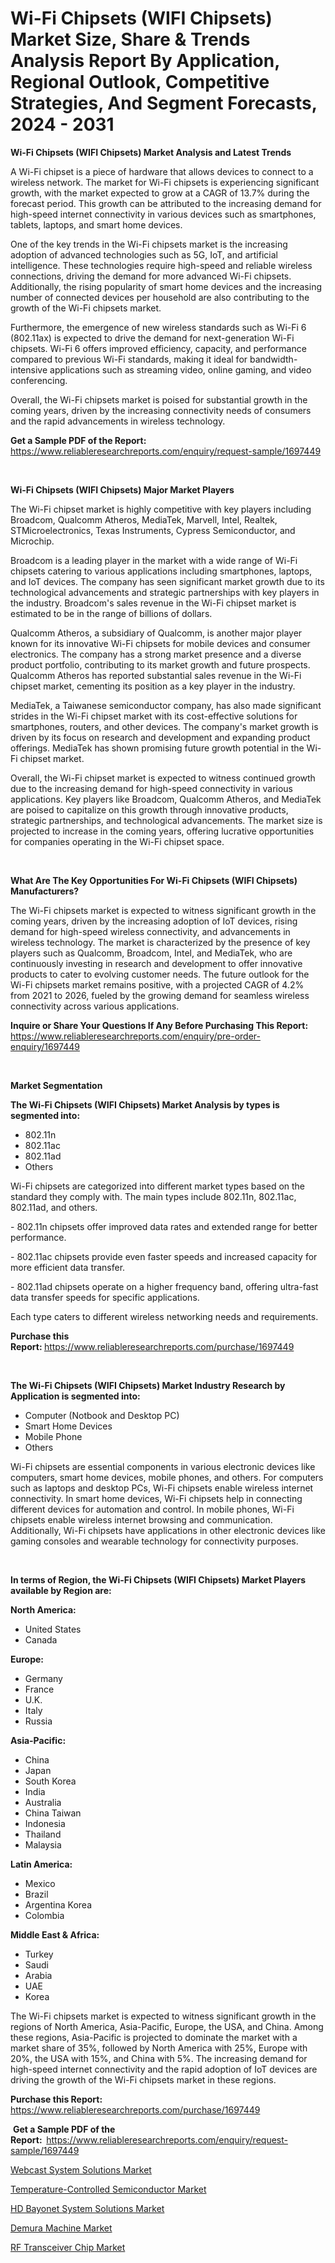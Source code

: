 <p><h1>Wi-Fi Chipsets (WIFI Chipsets) Market Size, Share & Trends Analysis Report By Application, Regional Outlook, Competitive Strategies, And Segment Forecasts, 2024 - 2031</h1></p><p><strong>Wi-Fi Chipsets (WIFI Chipsets) Market Analysis and Latest Trends</strong></p>
<p><p>A Wi-Fi chipset is a piece of hardware that allows devices to connect to a wireless network. The market for Wi-Fi chipsets is experiencing significant growth, with the market expected to grow at a CAGR of 13.7% during the forecast period. This growth can be attributed to the increasing demand for high-speed internet connectivity in various devices such as smartphones, tablets, laptops, and smart home devices.</p><p>One of the key trends in the Wi-Fi chipsets market is the increasing adoption of advanced technologies such as 5G, IoT, and artificial intelligence. These technologies require high-speed and reliable wireless connections, driving the demand for more advanced Wi-Fi chipsets. Additionally, the rising popularity of smart home devices and the increasing number of connected devices per household are also contributing to the growth of the Wi-Fi chipsets market.</p><p>Furthermore, the emergence of new wireless standards such as Wi-Fi 6 (802.11ax) is expected to drive the demand for next-generation Wi-Fi chipsets. Wi-Fi 6 offers improved efficiency, capacity, and performance compared to previous Wi-Fi standards, making it ideal for bandwidth-intensive applications such as streaming video, online gaming, and video conferencing.</p><p>Overall, the Wi-Fi chipsets market is poised for substantial growth in the coming years, driven by the increasing connectivity needs of consumers and the rapid advancements in wireless technology.</p></p>
<p><strong>Get a Sample PDF of the Report:&nbsp;</strong> <a href="https://www.reliableresearchreports.com/enquiry/request-sample/1697449">https://www.reliableresearchreports.com/enquiry/request-sample/1697449</a></p>
<p>&nbsp;</p>
<p><strong>Wi-Fi Chipsets (WIFI Chipsets) Major Market Players</strong></p>
<p><p>The Wi-Fi chipset market is highly competitive with key players including Broadcom, Qualcomm Atheros, MediaTek, Marvell, Intel, Realtek, STMicroelectronics, Texas Instruments, Cypress Semiconductor, and Microchip. </p><p>Broadcom is a leading player in the market with a wide range of Wi-Fi chipsets catering to various applications including smartphones, laptops, and IoT devices. The company has seen significant market growth due to its technological advancements and strategic partnerships with key players in the industry. Broadcom's sales revenue in the Wi-Fi chipset market is estimated to be in the range of billions of dollars.</p><p>Qualcomm Atheros, a subsidiary of Qualcomm, is another major player known for its innovative Wi-Fi chipsets for mobile devices and consumer electronics. The company has a strong market presence and a diverse product portfolio, contributing to its market growth and future prospects. Qualcomm Atheros has reported substantial sales revenue in the Wi-Fi chipset market, cementing its position as a key player in the industry.</p><p>MediaTek, a Taiwanese semiconductor company, has also made significant strides in the Wi-Fi chipset market with its cost-effective solutions for smartphones, routers, and other devices. The company's market growth is driven by its focus on research and development and expanding product offerings. MediaTek has shown promising future growth potential in the Wi-Fi chipset market.</p><p>Overall, the Wi-Fi chipset market is expected to witness continued growth due to the increasing demand for high-speed connectivity in various applications. Key players like Broadcom, Qualcomm Atheros, and MediaTek are poised to capitalize on this growth through innovative products, strategic partnerships, and technological advancements. The market size is projected to increase in the coming years, offering lucrative opportunities for companies operating in the Wi-Fi chipset space.</p></p>
<p>&nbsp;</p>
<p><strong>What Are The Key Opportunities For Wi-Fi Chipsets (WIFI Chipsets) Manufacturers?</strong></p>
<p><p>The Wi-Fi chipsets market is expected to witness significant growth in the coming years, driven by the increasing adoption of IoT devices, rising demand for high-speed wireless connectivity, and advancements in wireless technology. The market is characterized by the presence of key players such as Qualcomm, Broadcom, Intel, and MediaTek, who are continuously investing in research and development to offer innovative products to cater to evolving customer needs. The future outlook for the Wi-Fi chipsets market remains positive, with a projected CAGR of 4.2% from 2021 to 2026, fueled by the growing demand for seamless wireless connectivity across various applications.</p></p>
<p><strong>Inquire or Share Your Questions If Any Before Purchasing This Report:</strong> <a href="https://www.reliableresearchreports.com/enquiry/pre-order-enquiry/1697449">https://www.reliableresearchreports.com/enquiry/pre-order-enquiry/1697449</a></p>
<p>&nbsp;</p>
<p><strong>Market Segmentation</strong></p>
<p><strong>The Wi-Fi Chipsets (WIFI Chipsets) Market Analysis by types is segmented into:</strong></p>
<p><ul><li>802.11n</li><li>802.11ac</li><li>802.11ad</li><li>Others</li></ul></p>
<p><p>Wi-Fi chipsets are categorized into different market types based on the standard they comply with. The main types include 802.11n, 802.11ac, 802.11ad, and others. </p><p>- 802.11n chipsets offer improved data rates and extended range for better performance.</p><p>- 802.11ac chipsets provide even faster speeds and increased capacity for more efficient data transfer.</p><p>- 802.11ad chipsets operate on a higher frequency band, offering ultra-fast data transfer speeds for specific applications. </p><p>Each type caters to different wireless networking needs and requirements.</p></p>
<p><strong>Purchase this Report:&nbsp;</strong><a href="https://www.reliableresearchreports.com/purchase/1697449">https://www.reliableresearchreports.com/purchase/1697449</a></p>
<p>&nbsp;</p>
<p><strong>The Wi-Fi Chipsets (WIFI Chipsets) Market Industry Research by Application is segmented into:</strong></p>
<p><ul><li>Computer (Notbook and Desktop PC)</li><li>Smart Home Devices</li><li>Mobile Phone</li><li>Others</li></ul></p>
<p><p>Wi-Fi chipsets are essential components in various electronic devices like computers, smart home devices, mobile phones, and others. For computers such as laptops and desktop PCs, Wi-Fi chipsets enable wireless internet connectivity. In smart home devices, Wi-Fi chipsets help in connecting different devices for automation and control. In mobile phones, Wi-Fi chipsets enable wireless internet browsing and communication. Additionally, Wi-Fi chipsets have applications in other electronic devices like gaming consoles and wearable technology for connectivity purposes.</p></p>
<p>&nbsp;</p>
<p><strong>In terms of Region, the Wi-Fi Chipsets (WIFI Chipsets) Market Players available by Region are:</strong></p>
<p>
    <p> <strong> North America: </strong>
        <ul>
            <li>United States</li>
            <li>Canada</li>
        </ul>
        </p> 
    <p> <strong> Europe: </strong>
        <ul>
            <li>Germany</li>
            <li>France</li>
            <li>U.K.</li>
            <li>Italy</li>
            <li>Russia</li>
        </ul>
        </p> 
    <p> <strong> Asia-Pacific: </strong>
        <ul>
            <li>China</li>
            <li>Japan</li>
            <li>South Korea</li>
            <li>India</li>
            <li>Australia</li>
            <li>China Taiwan</li>
            <li>Indonesia</li>
            <li>Thailand</li>
            <li>Malaysia</li>
        </ul>
        </p> 
    <p> <strong> Latin America: </strong>
        <ul>
            <li>Mexico</li>
            <li>Brazil</li>
            <li>Argentina Korea</li>
            <li>Colombia</li>
        </ul>
        </p> 
    <p> <strong> Middle East & Africa: </strong>
        <ul>
            <li>Turkey</li>
            <li>Saudi</li>
            <li>Arabia</li>
            <li>UAE</li>
            <li>Korea</li>
        </ul>
    </p>
    </p>
<p><p>The Wi-Fi chipsets market is expected to witness significant growth in the regions of North America, Asia-Pacific, Europe, the USA, and China. Among these regions, Asia-Pacific is projected to dominate the market with a market share of 35%, followed by North America with 25%, Europe with 20%, the USA with 15%, and China with 5%. The increasing demand for high-speed internet connectivity and the rapid adoption of IoT devices are driving the growth of the Wi-Fi chipsets market in these regions.</p></p>
<p><strong>Purchase this Report: </strong><a href="https://www.reliableresearchreports.com/purchase/1697449">https://www.reliableresearchreports.com/purchase/1697449</a></p>
<p>&nbsp;<strong>Get a Sample PDF of the Report:&nbsp;&nbsp;</strong><a href="https://www.reliableresearchreports.com/enquiry/request-sample/1697449">https://www.reliableresearchreports.com/enquiry/request-sample/1697449</a></p>
<p><strong></strong></p>
<p><p><a href="https://medium.com/@sarahchavez1995/webcast-system-solutions-market-size-and-market-trends-complete-industry-overview-2024-to-2031-ca1eb6c53e17">Webcast System Solutions Market</a></p><p><a href="https://issuu.com/reportprime-2/docs/temperature-controlled-semiconductor-market-size-2">Temperature-Controlled Semiconductor Market</a></p><p><a href="https://medium.com/@sarahchavez1995/hd-bayonet-system-solutions-market-comprehensive-assessment-by-type-application-and-geography-a4dc0dcda038">HD Bayonet System Solutions Market</a></p><p><a href="https://issuu.com/reportprime-2/docs/demura-machine-market-size-2030.pptx">Demura Machine Market</a></p><p><a href="https://github.com/indrystar/Market-Research-Report-List-2/blob/main/rf-transceiver-chip-market.md">RF Transceiver Chip Market</a></p></p>